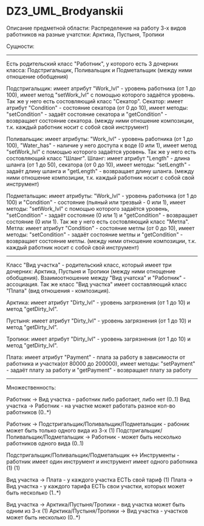 # DZ3_UML_Brodyanskii

Описание предметной области:
Распределение на работу 3-х видов работников на разные учатстки: Арктика, Пустыня, Тропики

Сущности:

---

Есть родительский класс "Работник", у которого есть 3 дочерних класса:
Подстригальщик, Поливальщик и Подметальщик (между ними отношение обобщения)

Подстригальщик: имеет атрибут "Work_lvl" - уровень работника (от 1 до 100),
имеет метод "setWork_lvl" с помощью которого задаётся уровень. Так же у него есть
состовляющий класс "Секатор". Секатор: имеет атрибут "Condition" - состояние
секатора (от 0 до 10), имеет методы: "setCondition" - задаёт состояние секатора и
"getCondition" - возвращает состояние секатора.
(между ними отношение композиции, т.к. каждый работник носит с собой свой инструмент)

Поливальщик: имеет атрибуты: "Work_lvl" - уровень работника (от 1 до 100),
"Water_has" - наличие у него доступа к воде (0 или 1), имеет метод "setWork_lvl" с
помощью которого задаётся уровень. Так же у него есть состовляющий класс "Шланг".
Шланг: имеет атрибут "Length" - длина шланга (от 1 до 50),
секатора (от 0 до 10), имеет методы: "setLength" - задаёт длину шланга и
"getLength" - возвращает длину шланга.
(между ними отношение композиции, т.к. каждый работник носит с собой свой инструмент)

Подметальщик: имеет атрибуты: "Work_lvl" - уровень работника (от 1 до 100) и
"Condition" - состояние (пьяный или трезвый - 0 или 1), имеет методы: "setWork_lvl" с
помощью которого задаётся уровень, "setCondition" - задаёт состояние (0 или 1) и
"getCondition" - возвращает состояние (0 или 1). Так же у него есть состовляющий класс "Метла".
Метла: имеет атрибут "Condition" - состояние метлы (от 0 до 10), имеет методы:
"setCondition" - задаёт состояние метлы и "getCondition" - возвращает состояние метлы.
(между ними отношение композиции, т.к. каждый работник носит с собой свой инструмент)

---

Класс "Вид участка" - родительский класс, который имеет три дочерних:
Арктика, Пустыня и Тропики (между ними отнощение обобщения). Взаимоотношение между
"Вид учатска" и "Работник" - ассоциация. Так же класс "Вид участка" имеет составляющий
класс "Плата" (вид отношения - композиция).

Арктика: имеет атрибут "Dirty_lvl" - уровень загрязнения (от 1 до 10)
и метод "getDirty_lvl".

Пустыня: имеет атрибут "Dirty_lvl" - уровень загрязнения (от 1 до 10)
и метод "getDirty_lvl".

Тропики: имеет атрибут "Dirty_lvl" - уровень загрязнения (от 1 до 10)
и метод "getDirty_lvl".

Плата: имеет атрибут "Payment" - плата за работу в зависимости от работника
и участка(от 80000 до 200000), имеет методы: "setPayment" - задаёт плату за работу и
"getPayment" - возвращает плату за работу

---

Множественность:

Работник → Вид участка - работник либо работает, либо нет (0..1)
Вид участка → Работник - на участке может работать разное кол-во работников (0..*)

Работник → Подстригальщик/Поливальщик/Подметальщик - рабоник может быть только одного вида из 3-х (1)
Подстригальщик/Поливальщик/Подметальщик → Работник - может быть несколько работников одного вида (0..1)

Подстригальщик/Поливальщик/Подметальщик ↔ Инструменты - работник имеет один инструмент и инструмент имеет одного работника (1) (1)

Вид участка → Плата - у каждого участка ЕСТЬ свой тариф (1)
Плата → Вид участка - у каждого тарифа ЕСТЬ свои участки, которых может быть несколько (1..*)

Вид участка → Арктика/Пустыня/Тропики - вид участка может быть одним из 3-х (1)
Арктика/Пустыня/Тропики → Вид участка - участков может быть несколько (0..*)
